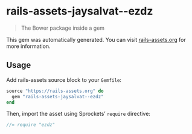 # rails-assets-jaysalvat--ezdz

> The Bower package inside a gem

This gem was automatically generated. You can visit [rails-assets.org](https://rails-assets.org) for more information.

## Usage

Add rails-assets source block to your `Gemfile`:

```ruby
source "https://rails-assets.org" do
  gem "rails-assets-jaysalvat--ezdz"
end

```

Then, import the asset using Sprockets’ `require` directive:

```js
//= require "ezdz"
```

